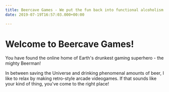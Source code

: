 ```yaml
---
title: Beercave Games - We put the fun back into functional alcoholism!
date: 2019-07-19T16:57:03.000+00:00

---
```

# Welcome to Beercave Games!

You have found the online home of Earth's drunkest gaming superhero - the mighty Beerman!

In between saving the Universe and drinking phenomenal amounts of beer, I like to relax by making retro-style arcade videogames. If that sounds like your kind of thing, you've come to the right place!